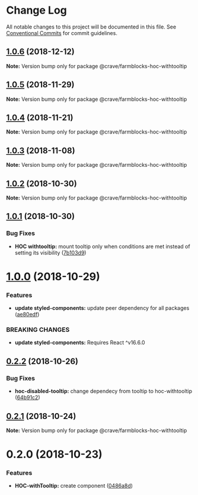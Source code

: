 # Change Log

All notable changes to this project will be documented in this file.
See [Conventional Commits](https://conventionalcommits.org) for commit guidelines.

<a name="1.0.6"></a>
## [1.0.6](https://github.com/CraveFood/farmblocks/compare/@crave/farmblocks-hoc-withtooltip@1.0.5...@crave/farmblocks-hoc-withtooltip@1.0.6) (2018-12-12)




**Note:** Version bump only for package @crave/farmblocks-hoc-withtooltip

<a name="1.0.5"></a>
## [1.0.5](https://github.com/CraveFood/farmblocks/compare/@crave/farmblocks-hoc-withtooltip@1.0.4...@crave/farmblocks-hoc-withtooltip@1.0.5) (2018-11-29)




**Note:** Version bump only for package @crave/farmblocks-hoc-withtooltip

<a name="1.0.4"></a>
## [1.0.4](https://github.com/CraveFood/farmblocks/compare/@crave/farmblocks-hoc-withtooltip@1.0.3...@crave/farmblocks-hoc-withtooltip@1.0.4) (2018-11-21)




**Note:** Version bump only for package @crave/farmblocks-hoc-withtooltip

<a name="1.0.3"></a>
## [1.0.3](https://github.com/CraveFood/farmblocks/compare/@crave/farmblocks-hoc-withtooltip@1.0.2...@crave/farmblocks-hoc-withtooltip@1.0.3) (2018-11-08)




**Note:** Version bump only for package @crave/farmblocks-hoc-withtooltip

<a name="1.0.2"></a>
## [1.0.2](https://github.com/CraveFood/farmblocks/compare/@crave/farmblocks-hoc-withtooltip@1.0.1...@crave/farmblocks-hoc-withtooltip@1.0.2) (2018-10-30)




**Note:** Version bump only for package @crave/farmblocks-hoc-withtooltip

<a name="1.0.1"></a>
## [1.0.1](https://github.com/CraveFood/farmblocks/compare/@crave/farmblocks-hoc-withtooltip@1.0.0...@crave/farmblocks-hoc-withtooltip@1.0.1) (2018-10-30)


### Bug Fixes

* **HOC withtooltip:** mount tooltip only when conditions are met instead of setting its visibility ([7b103d9](https://github.com/CraveFood/farmblocks/commit/7b103d9))




<a name="1.0.0"></a>
# [1.0.0](https://github.com/CraveFood/farmblocks/compare/@crave/farmblocks-hoc-withtooltip@0.2.2...@crave/farmblocks-hoc-withtooltip@1.0.0) (2018-10-29)


### Features

* **update styled-components:** update peer dependency for all packages ([ae80edf](https://github.com/CraveFood/farmblocks/commit/ae80edf))


### BREAKING CHANGES

* **update styled-components:** Requires React ^v16.6.0




<a name="0.2.2"></a>
## [0.2.2](https://github.com/CraveFood/farmblocks/compare/@crave/farmblocks-hoc-withtooltip@0.2.1...@crave/farmblocks-hoc-withtooltip@0.2.2) (2018-10-26)


### Bug Fixes

* **hoc-disabled-tooltip:** change dependecy from tooltip to hoc-withtooltip ([64b91c2](https://github.com/CraveFood/farmblocks/commit/64b91c2))




<a name="0.2.1"></a>
## [0.2.1](https://github.com/CraveFood/farmblocks/compare/@crave/farmblocks-hoc-withtooltip@0.2.0...@crave/farmblocks-hoc-withtooltip@0.2.1) (2018-10-24)




**Note:** Version bump only for package @crave/farmblocks-hoc-withtooltip

<a name="0.2.0"></a>
# 0.2.0 (2018-10-23)


### Features

* **HOC-withTooltip:** create component ([0486a8d](https://github.com/CraveFood/farmblocks/commit/0486a8d))
